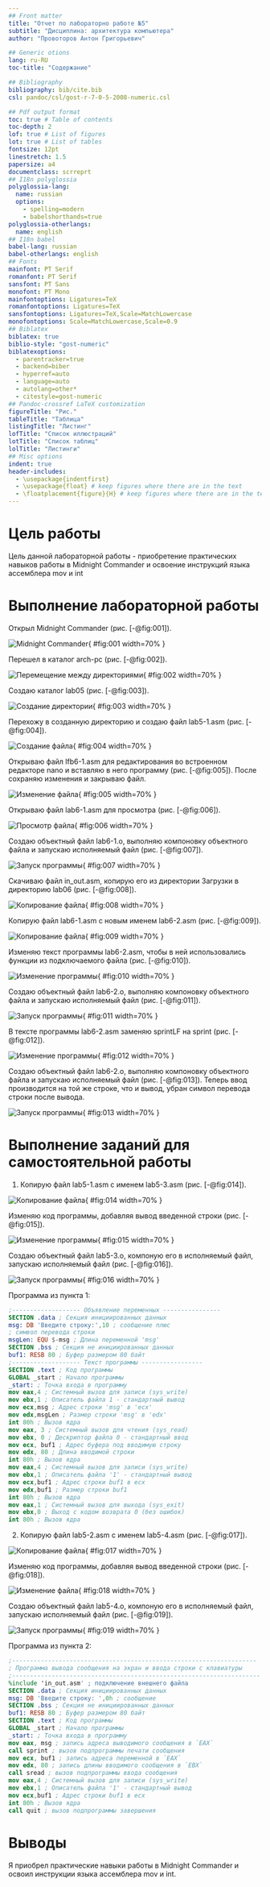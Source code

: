 ```yaml
---
## Front matter
title: "Отчет по лабораторно работе №5"
subtitle: "Дисциплина: архитектура компьютера"
author: "Провоторов Антон Григорьевич"

## Generic otions
lang: ru-RU
toc-title: "Содержание"

## Bibliography
bibliography: bib/cite.bib
csl: pandoc/csl/gost-r-7-0-5-2008-numeric.csl

## Pdf output format
toc: true # Table of contents
toc-depth: 2
lof: true # List of figures
lot: true # List of tables
fontsize: 12pt
linestretch: 1.5
papersize: a4
documentclass: scrreprt
## I18n polyglossia
polyglossia-lang:
  name: russian
  options:
	- spelling=modern
	- babelshorthands=true
polyglossia-otherlangs:
  name: english
## I18n babel
babel-lang: russian
babel-otherlangs: english
## Fonts
mainfont: PT Serif
romanfont: PT Serif
sansfont: PT Sans
monofont: PT Mono
mainfontoptions: Ligatures=TeX
romanfontoptions: Ligatures=TeX
sansfontoptions: Ligatures=TeX,Scale=MatchLowercase
monofontoptions: Scale=MatchLowercase,Scale=0.9
## Biblatex
biblatex: true
biblio-style: "gost-numeric"
biblatexoptions:
  - parentracker=true
  - backend=biber
  - hyperref=auto
  - language=auto
  - autolang=other*
  - citestyle=gost-numeric
## Pandoc-crossref LaTeX customization
figureTitle: "Рис."
tableTitle: "Таблица"
listingTitle: "Листинг"
lofTitle: "Список иллюстраций"
lotTitle: "Список таблиц"
lolTitle: "Листинги"
## Misc options
indent: true
header-includes:
  - \usepackage{indentfirst}
  - \usepackage{float} # keep figures where there are in the text
  - \floatplacement{figure}{H} # keep figures where there are in the text
---
```


# Цель работы

Цель данной лабораторной работы - приобретение практических навыков работы в Midnight Commander и освоение инструкций языка ассемблера mov и int

# Выполнение лабораторной работы

Открыл Midnight Commander (рис. [-@fig:001]).

![Midnight Commander](image/.png){ #fig:001 width=70% }

Перешел в каталог arch-pc (рис. [-@fig:002]).

![Перемещение между директориями](image/1.png){ #fig:002 width=70% }

Создаю каталог lab05 (рис. [-@fig:003]).

![Создание директории](image/2.png){ #fig:003 width=70% }

Перехожу в созданную директорию и создаю файл lab5-1.asm (рис. [-@fig:004]).

![Создание файла](image/3.png){ #fig:004 width=70% }

Открываю файл lfb6-1.asm для редактирования во встроенном редакторе nano и вставляю в него программу (рис. [-@fig:005]). После сохраняю изменения и закрываю файл.

![Изменение файла](image/.png){ #fig:005 width=70% }

Открываю файл lab6-1.asm для просмотра (рис. [-@fig:006]).

![Просмотр файла](image/6.png){ #fig:006 width=70% }

Создаю объектный файл lab6-1.o, выполняю компоновку объектного файла и запускаю исполняемый файл (рис. [-@fig:007]).

![Запуск программы](image/5.png){ #fig:007 width=70% }

Скачиваю файл in_out.asm, копирую его из директории Загрузки в директорию lab06 (рис. [-@fig:008]).

![Копирование файла](image/.png){ #fig:008 width=70% }

Копирую файл lab6-1.asm с новым именем lab6-2.asm (рис. [-@fig:009]).

![Копирование файла](image/.png){ #fig:009 width=70% }

Изменяю текст программы lab6-2.asm, чтобы в ней использовались функции из подключаемого файла (рис. [-@fig:010]).

![Изменение программы](image/8.png){ #fig:010 width=70% }

Создаю объектный файл lab6-2.o, выполняю компоновку объектного файла и запускаю исполняемый файл (рис. [-@fig:011]).

![Запуск программы](image/7.png){ #fig:011 width=70% }

В тексте программы lab6-2.asm заменяю sprintLF на sprint (рис. [-@fig:012]).

![Изменение программы](image/9.png){ #fig:012 width=70% }

Создаю объектный файл lab6-2.o, выполняю компоновку объектного файла и запускаю исполняемый файл (рис. [-@fig:013]). Теперь ввод производится на той же строке, что и вывод, убран символ перевода строки после вывода.

![Запуск программы](image/10.png){ #fig:013 width=70% }

# Выполнение заданий для самостоятельной работы

1. Копирую файл lab5-1.asm с именем lab5-3.asm (рис. [-@fig:014]).

![Копирование файла](image/11.png){ #fig:014 width=70% }

Изменяю код программы, добавляя вывод введенной строки (рис. [-@fig:015]).

![Изменение программы](image/12.png){ #fig:015 width=70% }

Создаю объектный файл lab5-3.o, компоную его в исполняемый файл, запускаю исполняемый файл (рис. [-@fig:016]).

![Запуск программы](image/16.png){ #fig:016 width=70% }

Программа из пункта 1:

```NASM
;------------------- Объявление переменных ----------------
SECTION .data ; Секция инициированных данных
msg: DB 'Введите строку:',10 ; сообщение плюс
; символ перевода строки
msgLen: EQU $-msg ; Длина переменной 'msg'
SECTION .bss ; Секция не инициированных данных
buf1: RESB 80 ; Буфер размером 80 байт
;------------------- Текст программы -----------------
SECTION .text ; Код программы
GLOBAL _start ; Начало программы
_start: ; Точка входа в программу
mov eax,4 ; Системный вызов для записи (sys_write)
mov ebx,1 ; Описатель файла 1 - стандартный вывод
mov ecx,msg ; Адрес строки 'msg' в 'ecx'
mov edx,msgLen ; Размер строки 'msg' в 'edx'
int 80h ; Вызов ядра
mov eax, 3 ; Системный вызов для чтения (sys_read)
mov ebx, 0 ; Дескриптор файла 0 - стандартный ввод
mov ecx, buf1 ; Адрес буфера под вводимую строку
mov edx, 80 ; Длина вводимой строки
int 80h ; Вызов ядра
mov eax,4 ; Системный вызов для записи (sys_write)
mov ebx,1 ; Описатель файла '1' - стандартный вывод
mov ecx,buf1 ; Адрес строки buf1 в ecx
mov edx,buf1 ; Размер строки buf1
int 80h ; Вызов ядра
mov eax,1 ; Системный вызов для выхода (sys_exit)
mov ebx,0 ; Выход с кодом возврата 0 (без ошибок)
int 80h ; Вызов ядра
```
2. Копирую файл lab5-2.asm с именем lab5-4.asm (рис. [-@fig:017]).

![Копирование файла](image/13.png){ #fig:017 width=70% }

Изменяю код программы, добавляя вывод введенной строки (рис. [-@fig:018]).

![Изменение файла](image/15.png){ #fig:018 width=70% }

Создаю объектный файл lab5-4.o, компоную его в исполняемый файл, запускаю исполняемый файл (рис. [-@fig:019]).

![Запуск программы](image/14.png){ #fig:019 width=70% }

Программа из пункта 2:

```NASM
;--------------------------------------------------------------------
; Программа вывода сообщения на экран и ввода строки с клавиатуры
;---------------------------------------------------------------------
%include 'in_out.asm' ; подключение внешнего файла
SECTION .data ; Секция инициированных данных
msg: DB 'Введите строку: ',0h ; сообщение
SECTION .bss ; Секция не инициированных данных
buf1: RESB 80 ; Буфер размером 80 байт
SECTION .text ; Код программы
GLOBAL _start ; Начало программы
_start: ; Точка входа в программу
mov eax, msg ; запись адреса выводимого сообщения в `EAX`
call sprint ; вызов подпрограммы печати сообщения
mov ecx, buf1 ; запись адреса переменной в `EAX`
mov edx, 80 ; запись длины вводимого сообщения в `EBX`
call sread ; вызов подпрограммы ввода сообщения
mov eax,4 ; Системный вызов для записи (sys_write)
mov ebx,1 ; Описатель файла '1' - стандартный вывод
mov ecx,buf1 ; Адрес строки buf1 в ecx
int 80h ; Вызов ядра
call quit ; вызов подпрограммы завершения
```

# Выводы

Я приобрел практические навыки работы в Midnight Commander и освоил
инструкции языка ассемблера mov и int.
